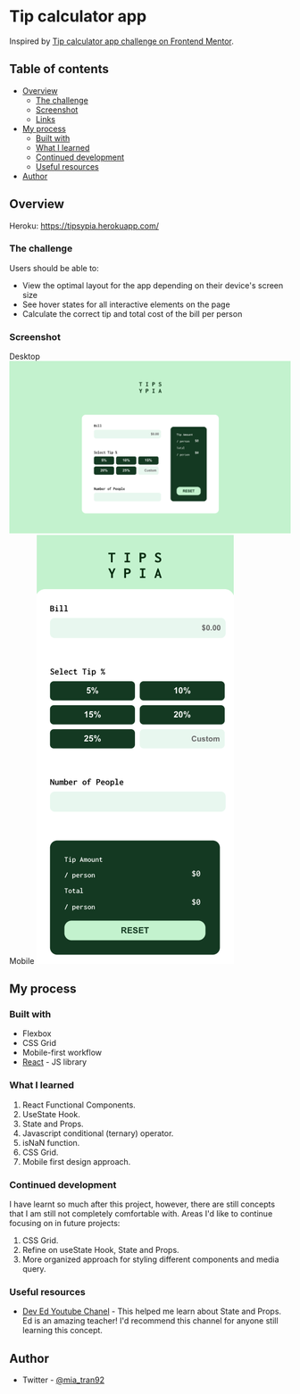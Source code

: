 # Tip calculator app

Inspired by [Tip calculator app challenge on Frontend Mentor](https://www.frontendmentor.io/challenges/tip-calculator-app-ugJNGbJUX). 

## Table of contents

- [Overview](#overview)
  - [The challenge](#the-challenge)
  - [Screenshot](#screenshot)
  - [Links](#links)
- [My process](#my-process)
  - [Built with](#built-with)
  - [What I learned](#what-i-learned)
  - [Continued development](#continued-development)
  - [Useful resources](#useful-resources)
- [Author](#author)

## Overview
Heroku: https://tipsypia.herokuapp.com/
### The challenge

Users should be able to:

- View the optimal layout for the app depending on their device's screen size
- See hover states for all interactive elements on the page
- Calculate the correct tip and total cost of the bill per person

### Screenshot
Desktop 
![](./assets/destop.png)
Mobile
![](./assets/mobile.png)

## My process

### Built with

- Flexbox
- CSS Grid
- Mobile-first workflow
- [React](https://reactjs.org/) - JS library

### What I learned

1. React Functional Components.
2. UseState Hook.
3. State and Props.
4. Javascript conditional (ternary) operator.
5. isNaN function.
6. CSS Grid. 
7. Mobile first design approach.

### Continued development

I have learnt so much after this project, however, there are still concepts that I am still not completely comfortable with. Areas I'd like to continue focusing on in future projects:

1. CSS Grid.
2. Refine on useState Hook, State and Props.
3. More organized approach for styling different components and media query.

### Useful resources

- [Dev Ed Youtube Chanel](https://www.youtube.com/watch?v=dMH1_YtUTSQ) - This helped me learn about State and Props. Ed is an amazing teacher! I'd recommend this channel for anyone still learning this concept.

## Author

- Twitter - [@mia_tran92](https://www.twitter.com/mia_tran92)
